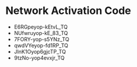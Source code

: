 # Network Activation Code
* E6RGpeyop-kEtvL_TQ
* NUfwruyop-kE_83_TQ
* 7FORY-yop-s5YNz_TQ
* qwdVYeyop-fd1RP_TQ
* JInK1Oyop6gjcTP_TQ
* 9tzNo-yop4evxjr_TQ